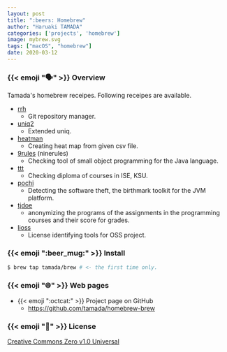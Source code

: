 ```yaml
---
layout: post
title: ":beers: Homebrew"
author: "Haruaki TAMADA"
categories: ['projects', 'homebrew']
image: mybrew.svg
tags: ["macOS", "homebrew"]
date: 2020-03-12
---
```


### {{< emoji ":speaking_head:" >}} Overview

Tamada's homebrew receipes.
Following receipes are available.

* [rrh](../rrh)
    * Git repository manager.
* [uniq2](../uniq2)
    * Extended uniq.
* [heatman](../heatman)
    * Creating heat map from given csv file.
* [9rules](../9rules) (ninerules)
    * Checking tool of small object programming for the Java language.
* [ttt](../ttt)
    * Checking diploma of courses in ISE, KSU.
* [pochi](../pochi)
    * Detecting the software theft, the birthmark toolkit for the JVM platform.
* [tjdoe](../tjdoe)
    * anonymizing the programs of the assignments in the programming courses and their score for grades.
* [lioss](../lioss)
    * License identifying tools for OSS project.


### {{< emoji ":beer_mug:" >}} Install

```sh
$ brew tap tamada/brew # <- the first time only.
```

### {{< emoji ":globe_with_meridians:" >}} Web pages

* {{< emoji ":octcat:" >}} Project page on GitHub
    * https://github.com/tamada/homebrew-brew

### {{< emoji ":scroll:" >}} License

[Creative Commons Zero v1.0 Universal](https://github.com/tamada/homebrew-brew/blob/master/LICENSE)

